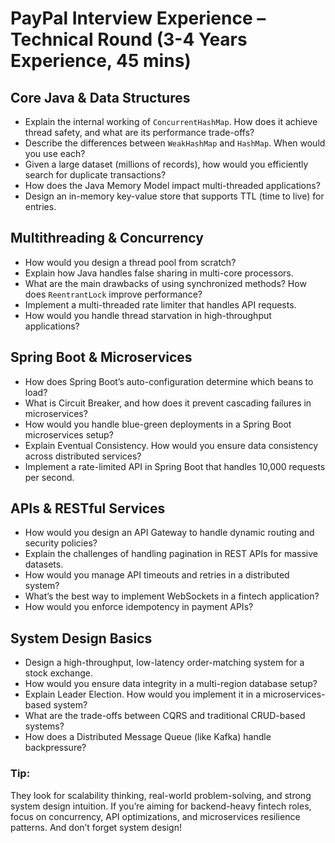 # PayPal Interview Experience – Technical Round (3-4 Years Experience, 45 mins)

## Core Java & Data Structures
- Explain the internal working of `ConcurrentHashMap`. How does it achieve thread safety, and what are its performance trade-offs?
- Describe the differences between `WeakHashMap` and `HashMap`. When would you use each?
- Given a large dataset (millions of records), how would you efficiently search for duplicate transactions?
- How does the Java Memory Model impact multi-threaded applications?
- Design an in-memory key-value store that supports TTL (time to live) for entries.

## Multithreading & Concurrency
- How would you design a thread pool from scratch?
- Explain how Java handles false sharing in multi-core processors.
- What are the main drawbacks of using synchronized methods? How does `ReentrantLock` improve performance?
- Implement a multi-threaded rate limiter that handles API requests.
- How would you handle thread starvation in high-throughput applications?

## Spring Boot & Microservices
- How does Spring Boot’s auto-configuration determine which beans to load?
- What is Circuit Breaker, and how does it prevent cascading failures in microservices?
- How would you handle blue-green deployments in a Spring Boot microservices setup?
- Explain Eventual Consistency. How would you ensure data consistency across distributed services?
- Implement a rate-limited API in Spring Boot that handles 10,000 requests per second.

## APIs & RESTful Services
- How would you design an API Gateway to handle dynamic routing and security policies?
- Explain the challenges of handling pagination in REST APIs for massive datasets.
- How would you manage API timeouts and retries in a distributed system?
- What’s the best way to implement WebSockets in a fintech application?
- How would you enforce idempotency in payment APIs?

## System Design Basics
- Design a high-throughput, low-latency order-matching system for a stock exchange.
- How would you ensure data integrity in a multi-region database setup?
- Explain Leader Election. How would you implement it in a microservices-based system?
- What are the trade-offs between CQRS and traditional CRUD-based systems?
- How does a Distributed Message Queue (like Kafka) handle backpressure?

### **Tip:**
They look for scalability thinking, real-world problem-solving, and strong system design intuition. If you’re aiming for backend-heavy fintech roles, focus on concurrency, API optimizations, and microservices resilience patterns. And don’t forget system design!
